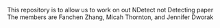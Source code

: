 This repository is to allow us to work on out NDetect not Detecting paper
The members are Fanchen Zhang, Micah Thornton, and Jennifer Dworak
